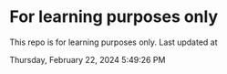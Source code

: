# For learning purposes only
This repo is for learning purposes only.
Last updated at

Thursday, February 22, 2024 5:49:26 PM

